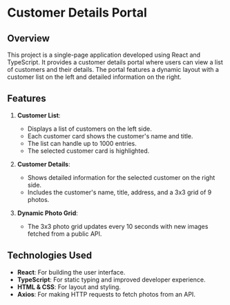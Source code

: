 # Customer Details Portal

## Overview

This project is a single-page application developed using React and TypeScript. It provides a customer details portal where users can view a list of customers and their details. The portal features a dynamic layout with a customer list on the left and detailed information on the right. 

## Features

1. **Customer List**: 
   - Displays a list of customers on the left side.
   - Each customer card shows the customer's name and title.
   - The list can handle up to 1000 entries.
   - The selected customer card is highlighted.

2. **Customer Details**:
   - Shows detailed information for the selected customer on the right side.
   - Includes the customer's name, title, address, and a 3x3 grid of 9 photos.

3. **Dynamic Photo Grid**:
   - The 3x3 photo grid updates every 10 seconds with new images fetched from a public API.

## Technologies Used

- **React**: For building the user interface.
- **TypeScript**: For static typing and improved developer experience.
- **HTML & CSS**: For layout and styling.
- **Axios**: For making HTTP requests to fetch photos from an API.
